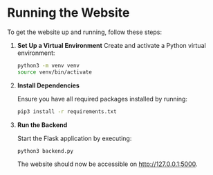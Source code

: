 # Running the Website

To get the website up and running, follow these steps:

1. **Set Up a Virtual Environment**
   Create and activate a Python virtual environment:

   ```bash
   python3 -m venv venv
   source venv/bin/activate
   ```

2. **Install Dependencies**

   Ensure you have all required packages installed by running:

   ```bash
   pip3 install -r requirements.txt

   ```

3. **Run the Backend**

   Start the Flask application by executing:

   ```bash
   python3 backend.py
   ```

   The website should now be accessible on http://127.0.0.1:5000.
